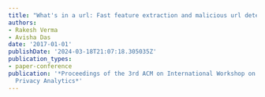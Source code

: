 ```yaml
---
title: "What's in a url: Fast feature extraction and malicious url detection"
authors:
- Rakesh Verma
- Avisha Das
date: '2017-01-01'
publishDate: '2024-03-18T21:07:18.305035Z'
publication_types:
- paper-conference
publication: '*Proceedings of the 3rd ACM on International Workshop on Security and
  Privacy Analytics*'
---
```

